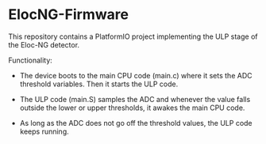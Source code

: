 # ElocNG-Firmware

This repository contains a PlatformIO project implementing the ULP stage of the Eloc-NG detector.

Functionality:
- The device boots to the main CPU code (main.c) where it sets the ADC threshold variables. Then it starts the ULP code.

- The ULP code (main.S) samples the ADC and whenever the value falls outside the lower or upper thresholds, it awakes the main CPU code.

- As long as the ADC does not go off the threshold values, the ULP code keeps running.


